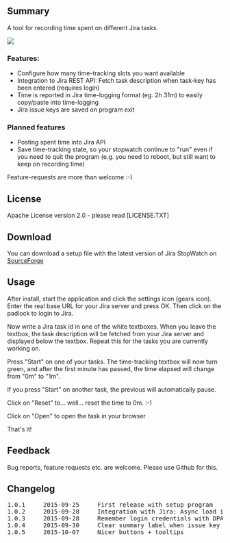 ﻿## Summary

A tool for recording time spent on different Jira tasks.

![](http://gehling.dk/jirastopwatch/screenshot.png)

### Features:

* Configure how many time-tracking slots you want available
* Integration to Jira REST API: Fetch task description when task-key has been entered (requires login)
* Time is reported in Jira time-logging format (eg. 2h 31m) to easily copy/paste into time-logging
* Jira issue keys are saved on program exit

### Planned features

* Posting spent time into Jira API
* Save time-tracking state, so your stopwatch continue to "run" even if you need to quit the program (e.g. you need to reboot, but still want to keep on recording time)

Feature-requests are more than welcome :-)

## License

Apache License version 2.0 - please read [LICENSE.TXT]

## Download

You can download a setup file with the latest version of Jira StopWatch on [SourceForge](https://sourceforge.net/projects/jirastopwatch/files)

## Usage

After install, start the application and click the settings icon (gears icon). Enter the real base URL for your Jira server and press OK. Then click on the padlock to login to Jira.

Now write a Jira task id in one of the white textboxes. When you leave the textbox, the task description will be fetched from your Jira server and displayed below the textbox. Repeat this for the tasks you are currently working on.

Press "Start" on one of your tasks. The time-tracking textbox will now turn green, and after the first minute has passed, the time elapsed will change from "0m" to "1m".

If you press "Start" on another task, the previous will automatically pause.

Click on "Reset" to... well... reset the time to 0m. :-)

Click on "Open" to open the task in your browser

That's it!


## Feedback

Bug reports, feature requests etc. are welcome. Please use Github for this.

## Changelog

<pre>
1.0.1     2015-09-25     First release with setup program
1.0.2     2015-09-28     Integration with Jira: Async load issue summary
1.0.3     2015-09-28     Remember login credentials with DPAPI
1.0.4     2015-09-30     Clear summary label when issue key is empty
1.0.5     2015-10-07     Nicer buttons + tooltips
</pre>
